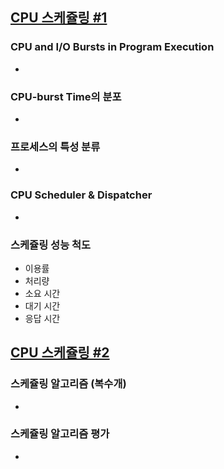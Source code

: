 ## [CPU 스케쥴링 #1](https://core.ewha.ac.kr/publicview/C0101020140328151311578473?vmode=f)

### CPU and I/O Bursts in Program Execution

-

### CPU-burst Time의 분포

-

### 프로세스의 특성 분류

-

### CPU Scheduler & Dispatcher

-

### 스케쥴링 성능 척도

- 이용률
- 처리량
- 소요 시간
- 대기 시간
- 응답 시간

## [CPU 스케쥴링 #2](https://core.ewha.ac.kr/publicview/C0101020140401134252676046?vmode=f)

### 스케쥴링 알고리즘 (복수개)

-

### 스케쥴링 알고리즘 평가 

-